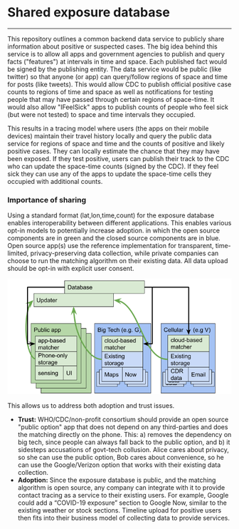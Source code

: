 # Shared exposure database
-----

This repository outlines a common backend data service to publicly share information about positive or suspected cases. The big idea behind this service is to allow all apps and government agencies to publish and query facts ("features") at intervals in time and space.  Each published fact would be signed by the publishing entity.  The data service would be public (like twitter) so that anyone (or app) can query/follow regions of space and time for posts (like tweets).  This would allow CDC to publish official positive case counts to regions of time and space as well as notifications for testing people that may have passed through certain regions of space-time.  It would also allow "IFeelSick" apps to publish counts of people who feel sick (but were not tested) to space and time intervals they occupied.

This results in a tracing model where users (the apps on their mobile devices) maintain their travel history locally and query the public data service for regions of space and time and the counts of positive and likely positive cases.  They can locally estimate the chance that they may have been exposed.  If they test positive, users can publish their track to the CDC who can update the space-time counts (signed by the CDC).  If they feel sick they can use any of the apps to update the space-time cells they occupied with additional counts.

### Importance of sharing

Using a standard format (lat,lon,time,count) for the exposure database enables interoperability between different applications. This enables various opt-in models to potentially increase adoption.   in which the open source components are in green and the closed source components are in blue. Open source app(s) use the reference implementation for transparent, time-limited, privacy-preserving data collection, while private companies can choose to run the matching algorithm on their existing data. All data upload should be opt-in with explicit user consent.

![Case for interoperability](interoperability_case.png)

This allows us to address both adoption and trust issues.

- **Trust:** WHO/CDC/non-profit consortium should provide an open source "public option" app that does not depend on any third-parties and does the matching directly on the phone. This: a) removes the dependency on big tech, since people can always fall back to the public option, and b) it sidesteps accusations of govt-tech collusion. Alice cares about privacy, so she can use the public option, Bob cares about convenience, so he can use the Google/Verizon option that works with their existing data collection.
- **Adoption:** Since the exposure database is public, and the matching algorithm is open source, any company can integrate with it to provide contact tracing as a service to their existing users. For example, Google could add a “COVID-19 exposure” section to Google Now, similar to the existing weather or stock sections. Timeline upload for positive users then fits into their business model of collecting data to provide services.


